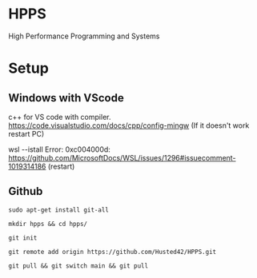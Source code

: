 # HPPS
High Performance Programming and Systems

# Setup
## Windows with VScode
c++ for VS code with compiler.
https://code.visualstudio.com/docs/cpp/config-mingw
(If it doesn't work restart PC)

wsl --istall 
Error: 0xc004000d: 
https://github.com/MicrosoftDocs/WSL/issues/1296#issuecomment-1019314186
(restart)

## Github
```
sudo apt-get install git-all
```
```
mkdir hpps && cd hpps/
```
```
git init
```
```
git remote add origin https://github.com/Husted42/HPPS.git
```
```
git pull && git switch main && git pull
``` 
